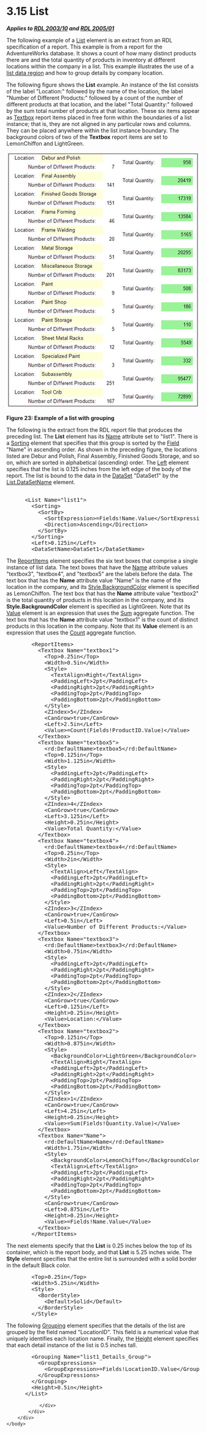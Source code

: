 <html dir="LTR" xmlns:mshelp="http://msdn.microsoft.com/mshelp" xmlns:ddue="http://ddue.schemas.microsoft.com/authoring/2003/5" xmlns:xlink="http://www.w3.org/1999/xlink" xmlns:tool="http://www.microsoft.com/tooltip">
    <head>
        <meta http-equiv="Content-Type" content="text/html; CHARSET=utf-8"></meta>
        <meta name="save" content="history"></meta>
        <title>3.15 List</title>
        <xml>
            <mshelp:toctitle title="3.15 List"></mshelp:toctitle>
            <mshelp:rltitle title="[MS-RDL]: List"></mshelp:rltitle>
            <mshelp:keyword index="A" term="782104e0-a96b-445b-a4df-51c9de15d702"></mshelp:keyword>
            <mshelp:attr name="DCSext.ContentType" value="open specification"></mshelp:attr>
            <mshelp:attr name="AssetID" value="782104e0-a96b-445b-a4df-51c9de15d702"></mshelp:attr>
            <mshelp:attr name="TopicType" value="kbRef"></mshelp:attr>
            <mshelp:attr name="DCSext.Title" value="[MS-RDL]: List" />
        </xml>
    </head>
    <body>
        <div id="header">
            <h1 class="heading">3.15 List</h1>
        </div>
        <div id="mainSection">
            <div id="mainBody">
                <div id="allHistory" class="saveHistory"></div>
                <div id="sectionSection0" class="section" name="collapseableSection">
                    

<p><b><i>Applies to </i></b><a href="a7e2ad00-07c8-4f6d-80ab-3ad55df7b233.html"><b><i>RDL 2003/10</i></b></a><b>
<i>and </i></b><a href="3ebe2912-4958-4832-b391-cad1f5e13338.html"><b><i>RDL 2005/01</i></b></a></p>

<p>The following example of a <a href="ea4c625c-0558-4fb3-b3b8-bde6c160b1e2.html">List</a> element is an extract
from an RDL specification of a report. This example is from a report for the
AdventureWorks database. It shows a count of how many distinct products there
are and the total quantity of products in inventory at different locations within
the company in a list. This example illustrates the use of a <a href="b2482b3f-74ab-4ca8-a9e5-c07955011743.html#gt_94193dac-492c-41e6-892e-f827c3f5439f">list data region</a> and how to
group details by company location.</p>

<p>The following figure shows the <b>List</b> example. An
instance of the list consists of the label &quot;Location:&quot; followed by
the name of the location, the label &quot;Number of Different Products:&quot;
followed by a count of the number of different products at that location, and
the label &quot;Total Quantity:&quot; followed by the sum total number of
products at that location. These six items appear as <a href="469d0032-b5ec-43d9-ab36-d3a88b9cc1f6.html">Textbox</a> report items
placed in free form within the boundaries of a list instance; that is, they are
not aligned in any particular rows and columns. They can be placed anywhere
within the list instance boundary. The background colors of two of the <b>Textbox</b>
report items are set to LemonChiffon and LightGreen.</p>

<p><img src="MS-RDL_files/image023.png" alt="Example of a list with grouping" title="Example of a list with grouping"></p>

<p><b>Figure 23: Example of a list with grouping</b></p>

<p>The following is the extract from the RDL report file that
produces the preceding list. The <b>List</b> element has its <a href="a9bc0afb-5fb6-4771-9efa-4e57330d0cda.html">Name</a> attribute set to
&quot;list1&quot;. There is a <a href="1bf282fa-97a7-4dc0-b8af-171f4e777f73.html">Sorting</a> element that
specifies that this group is sorted by the <a href="940b8522-5d1f-4a2a-ab79-087ef6a69881.html">Field</a> &quot;Name&quot; in
ascending order. As shown in the preceding figure, the locations listed are
Debur and Polish, Final Assembly, Finished Goods Storage, and so on, which are
sorted in alphabetical (ascending) order. The <a href="228554ca-4a90-4c65-be71-74977a6574e8.html">Left</a> element specifies
that the list is 0.125 inches from the left edge of the body of the
report. The list is bound to the data in the <a href="a14782b0-2e2f-4305-83a3-3de3fd750b6a.html">DataSet</a>
&quot;DataSet1&quot; by the <a href="5917d87a-9810-4b46-93fb-08a88d475d13.html">List.DataSetName</a>
element.</p>

<dl>
<dd>
<div><pre>  
 &lt;List Name=&quot;list1&quot;&gt;
   &lt;Sorting&gt;
     &lt;SortBy&gt;
       &lt;SortExpression&gt;=Fields!Name.Value&lt;/SortExpression&gt;
       &lt;Direction&gt;Ascending&lt;/Direction&gt;
     &lt;/SortBy&gt;
   &lt;/Sorting&gt;
   &lt;Left&gt;0.125in&lt;/Left&gt;
   &lt;DataSetName&gt;DataSet1&lt;/DataSetName&gt;
</pre></div>
</dd></dl>

<p>The <a href="c5fef915-e842-43b4-91f9-56af4eb15be0.html">ReportItems</a>
element specifies the six text boxes that comprise a single instance of list
data. The text boxes that have the <a href="0896fc9e-7234-4d75-ac22-cd77791acadd.html">Name</a> attribute values
&quot;textbox3&quot;, &quot;textbox4&quot;, and &quot;textbox5&quot; are the
labels before the data. The text box that has the <b>Name</b> attribute value
&quot;Name&quot; is the name of the location in the company, and its <a href="83b607b8-b34e-4119-a26c-81e7c11e26c2.html">Style.BackgroundColor</a>
element is specified as LemonChiffon. The text box that has the <b>Name</b>
attribute value &quot;textbox2&quot; is the total quantity of products in this
location in the company, and its <b>Style.BackgroundColor</b> element is
specified as LightGreen. Note that its <a href="2c55aa61-e69e-41fe-9f23-9440eea9ed65.html">Value</a> element is an
expression that uses the <a href="c00b6434-9f4a-434b-91b9-44eba2d2cdb5.html">Sum</a>
aggregate function. The text box that has the <b>Name</b> attribute value
&quot;textbox1&quot; is the count of distinct products in this location in the
company. Note that its <b>Value</b> element is an expression that uses the <a href="a8485d06-edc3-4b09-8d58-e81b38ff142b.html">Count</a> aggregate function.</p>

<dl>
<dd>
<div><pre>   &lt;ReportItems&gt;
     &lt;Textbox Name=&quot;textbox1&quot;&gt;
       &lt;Top&gt;0.25in&lt;/Top&gt;
       &lt;Width&gt;0.5in&lt;/Width&gt;
       &lt;Style&gt;
         &lt;TextAlign&gt;Right&lt;/TextAlign&gt;
         &lt;PaddingLeft&gt;2pt&lt;/PaddingLeft&gt;
         &lt;PaddingRight&gt;2pt&lt;/PaddingRight&gt;
         &lt;PaddingTop&gt;2pt&lt;/PaddingTop&gt;
         &lt;PaddingBottom&gt;2pt&lt;/PaddingBottom&gt;
       &lt;/Style&gt;
       &lt;ZIndex&gt;5&lt;/ZIndex&gt;
       &lt;CanGrow&gt;true&lt;/CanGrow&gt;
       &lt;Left&gt;2.5in&lt;/Left&gt;
       &lt;Value&gt;=Count(Fields!ProductID.Value)&lt;/Value&gt;
     &lt;/Textbox&gt;
     &lt;Textbox Name=&quot;textbox5&quot;&gt;
       &lt;rd:DefaultName&gt;textbox5&lt;/rd:DefaultName&gt;
       &lt;Top&gt;0.125in&lt;/Top&gt;
       &lt;Width&gt;1.125in&lt;/Width&gt;
       &lt;Style&gt;
         &lt;PaddingLeft&gt;2pt&lt;/PaddingLeft&gt;
         &lt;PaddingRight&gt;2pt&lt;/PaddingRight&gt;
         &lt;PaddingTop&gt;2pt&lt;/PaddingTop&gt;
         &lt;PaddingBottom&gt;2pt&lt;/PaddingBottom&gt;
       &lt;/Style&gt;
       &lt;ZIndex&gt;4&lt;/ZIndex&gt;
       &lt;CanGrow&gt;true&lt;/CanGrow&gt;
       &lt;Left&gt;3.125in&lt;/Left&gt;
       &lt;Height&gt;0.25in&lt;/Height&gt;
       &lt;Value&gt;Total Quantity:&lt;/Value&gt;
     &lt;/Textbox&gt;
     &lt;Textbox Name=&quot;textbox4&quot;&gt;
       &lt;rd:DefaultName&gt;textbox4&lt;/rd:DefaultName&gt;
       &lt;Top&gt;0.25in&lt;/Top&gt;
       &lt;Width&gt;2in&lt;/Width&gt;
       &lt;Style&gt;
         &lt;TextAlign&gt;Left&lt;/TextAlign&gt;
         &lt;PaddingLeft&gt;2pt&lt;/PaddingLeft&gt;
         &lt;PaddingRight&gt;2pt&lt;/PaddingRight&gt;
         &lt;PaddingTop&gt;2pt&lt;/PaddingTop&gt;
         &lt;PaddingBottom&gt;2pt&lt;/PaddingBottom&gt;
       &lt;/Style&gt;
       &lt;ZIndex&gt;3&lt;/ZIndex&gt;
       &lt;CanGrow&gt;true&lt;/CanGrow&gt;
       &lt;Left&gt;0.5in&lt;/Left&gt;
       &lt;Value&gt;Number of Different Products:&lt;/Value&gt;
     &lt;/Textbox&gt;
     &lt;Textbox Name=&quot;textbox3&quot;&gt;
       &lt;rd:DefaultName&gt;textbox3&lt;/rd:DefaultName&gt;
       &lt;Width&gt;0.75in&lt;/Width&gt;
       &lt;Style&gt;
         &lt;PaddingLeft&gt;2pt&lt;/PaddingLeft&gt;
         &lt;PaddingRight&gt;2pt&lt;/PaddingRight&gt;
         &lt;PaddingTop&gt;2pt&lt;/PaddingTop&gt;
         &lt;PaddingBottom&gt;2pt&lt;/PaddingBottom&gt;
       &lt;/Style&gt;
       &lt;ZIndex&gt;2&lt;/ZIndex&gt;
       &lt;CanGrow&gt;true&lt;/CanGrow&gt;
       &lt;Left&gt;0.125in&lt;/Left&gt;
       &lt;Height&gt;0.25in&lt;/Height&gt;
       &lt;Value&gt;Location:&lt;/Value&gt;
     &lt;/Textbox&gt;
     &lt;Textbox Name=&quot;textbox2&quot;&gt;
       &lt;Top&gt;0.125in&lt;/Top&gt;
       &lt;Width&gt;0.875in&lt;/Width&gt;
       &lt;Style&gt;
         &lt;BackgroundColor&gt;LightGreen&lt;/BackgroundColor&gt;
         &lt;TextAlign&gt;Right&lt;/TextAlign&gt;
         &lt;PaddingLeft&gt;2pt&lt;/PaddingLeft&gt;
         &lt;PaddingRight&gt;2pt&lt;/PaddingRight&gt;
         &lt;PaddingTop&gt;2pt&lt;/PaddingTop&gt;
         &lt;PaddingBottom&gt;2pt&lt;/PaddingBottom&gt;
       &lt;/Style&gt;
       &lt;ZIndex&gt;1&lt;/ZIndex&gt;
       &lt;CanGrow&gt;true&lt;/CanGrow&gt;
       &lt;Left&gt;4.25in&lt;/Left&gt;
       &lt;Height&gt;0.25in&lt;/Height&gt;
       &lt;Value&gt;=Sum(Fields!Quantity.Value)&lt;/Value&gt;
     &lt;/Textbox&gt;
     &lt;Textbox Name=&quot;Name&quot;&gt;
       &lt;rd:DefaultName&gt;Name&lt;/rd:DefaultName&gt;
       &lt;Width&gt;1.75in&lt;/Width&gt;
       &lt;Style&gt;
         &lt;BackgroundColor&gt;LemonChiffon&lt;/BackgroundColor&gt;
         &lt;TextAlign&gt;Left&lt;/TextAlign&gt;
         &lt;PaddingLeft&gt;2pt&lt;/PaddingLeft&gt;
         &lt;PaddingRight&gt;2pt&lt;/PaddingRight&gt;
         &lt;PaddingTop&gt;2pt&lt;/PaddingTop&gt;
         &lt;PaddingBottom&gt;2pt&lt;/PaddingBottom&gt;
       &lt;/Style&gt;
       &lt;CanGrow&gt;true&lt;/CanGrow&gt;
       &lt;Left&gt;0.875in&lt;/Left&gt;
       &lt;Height&gt;0.25in&lt;/Height&gt;
       &lt;Value&gt;=Fields!Name.Value&lt;/Value&gt;
     &lt;/Textbox&gt;
   &lt;/ReportItems&gt;
</pre></div>
</dd></dl>

<p>The next elements specify that the <b>List</b> is
0.25 inches below the top of its container, which is the report body, and
that <b>List</b> is 5.25 inches wide. The <b>Style</b> element specifies
that the entire list is surrounded with a solid border in the default Black
color.</p>

<dl>
<dd>
<div><pre>   &lt;Top&gt;0.25in&lt;/Top&gt;
   &lt;Width&gt;5.25in&lt;/Width&gt;
   &lt;Style&gt;
     &lt;BorderStyle&gt;
       &lt;Default&gt;Solid&lt;/Default&gt;
     &lt;/BorderStyle&gt;
   &lt;/Style&gt; 
</pre></div>
</dd></dl>

<p>The following <a href="7d574154-eefe-4fc1-8b78-3a18b9350e87.html">Grouping</a> element specifies
that the details of the list are grouped by the field named
&quot;LocationID&quot;. This field is a numerical value that uniquely
identifies each location name. Finally, the <a href="82c49e0d-19a6-43a3-801f-33206b741efc.html">Height</a> element specifies
that each detail instance of the list is 0.5 inches tall.</p>

<dl>
<dd>
<div><pre>   &lt;Grouping Name=&quot;list1_Details_Group&quot;&gt;
     &lt;GroupExpressions&gt;
       &lt;GroupExpression&gt;=Fields!LocationID.Value&lt;/GroupExpression&gt;
     &lt;/GroupExpressions&gt;
   &lt;/Grouping&gt;
   &lt;Height&gt;0.5in&lt;/Height&gt;
 &lt;/List&gt;
</pre></div>
</dd></dl>


                </div>
            </div>
        </div>
    </body>
</html>